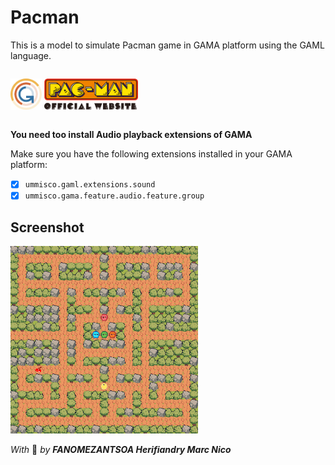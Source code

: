 # Pacman

This is a model to simulate Pacman game in GAMA platform using the GAML language.

<div style="display: flex;">

[<img src="gama-logo.png" width="50" height="50" alt="Gama logo"/>](https://gama-platform.org/)
[<img src="pacman-logo.png" width="150" alt="Gama logo"/>](https://pacman.com/en/)

</div>

**You need too install Audio playback extensions of GAMA**

Make sure you have the following extensions installed in your GAMA platform:

- [x] `ummisco.gaml.extensions.sound`
- [x] `ummisco.gama.feature.audio.feature.group`

## Screenshot

<img src="screenshot.png" width="300" height="300" alt="Screenshot"/>

_With_ 🧡 _by **FANOMEZANTSOA Herifiandry Marc Nico**_
